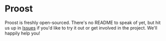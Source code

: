 # Proost

Proost is freshly open-sourced. There's no README to speak of yet, but hit us up
in [Issues](https://github.com/belvinlabs/proost-app/issues) if you'd like to
try it out or get involved in the project. We'll happily help you!

